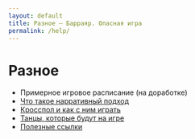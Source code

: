 ```yaml
---
layout: default
title: Разное — Барраяр. Опасная игра
permalink: /help/
---
```


# Разное

- Примерное игровое расписание (на доработке)
- [Что такое нарративный подход](/help/narrative/)
- [Кросспол и как с ним играть](/help/cross/)
- [Танцы, которые будут на игре](/help/dance/)
- [Полезные ссылки](/help/links/)
